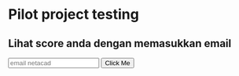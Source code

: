 

# Pilot project testing

## Lihat score anda dengan memasukkan email
<input type="email" id="email" name="emails" placeholder="email netacad">
<button onclick="onClick()">Click Me</button>
<pre>
<div id="result" style="display:none;">
</div>
</pre>

<script type="text/javascript" src="p1_pilot.json"></script>

<script>
function onClick() {
    var x = document.getElementById("result");
    var email = document.getElementById("email").value;
    var notexist = typeof obj[email]=== "undefined";    
    x.innerHTML=obj[email]["out"][0];
    x.style.display = "block";      
    }
</script>

